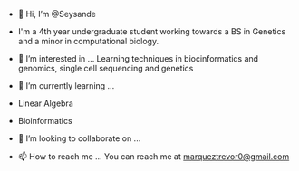 - 👋 Hi, I’m @Seysande
- I'm a 4th year undergraduate student working towards a BS in Genetics and a minor in computational biology.

- 👀 I’m interested in ...
  Learning techniques in biocinformatics and genomics, single cell sequencing and genetics




- 🌱 I’m currently learning ...
- Linear Algebra
- Bioinformatics



- 💞️ I’m looking to collaborate on ...
- 📫 How to reach me ...
  You can reach me at marqueztrevor0@gmail.com


<!---
Seysande/Seysande is a ✨ special ✨ repository because its `README.md` (this file) appears on your GitHub profile.
You can click the Preview link to take a look at your changes.
--->
